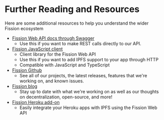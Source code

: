 # Further Reading and Resources

Here are some additional resources to help you understand the wider Fission ecosystem

* [Fission Web API docs through Swagger](https://runfission.com/docs/)
  * Use this if you want to make REST calls directly to our API. 
* [Fission JavaScript client](https://github.com/fission-suite/typescript-client) 
  * Client library for the Fission Web API
  * Use this if you want to add IPFS support to your app through HTTP
  * Compatible with JavaScript and TypeScript
* [Fission Github](https://github.com/fission-suite)
  * See all of our projects, the latest releases, features that we're working on, and known issues.
* [Fission blog](https://blog.fission.codes/)
  * Stay up to date with what we're working on as well as our thoughts on decentralization, open-source, and more!
* [Fission Heroku add-on](https://elements.heroku.com/addons/interplanetary-fission)
  * Easily integrate your Heroku apps with IPFS using the Fission Web API

